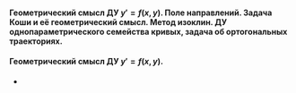 #### Геометрический смысл ДУ $y' = f(x, y)$. Поле направлений. Задача Коши и её геометрический смысл. Метод изоклин. ДУ однопараметрического семейства кривых, задача об ортогональных траекториях.

#### Геометрический смысл ДУ $y' = f(x, y)$.
 - 
